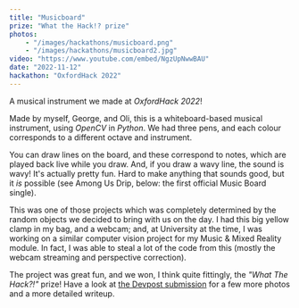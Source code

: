 ```yaml
---
title: "Musicboard"
prize: "What the Hack!? prize"
photos:
    - "/images/hackathons/musicboard.png"
    - "/images/hackathons/musicboard2.jpg"
video: "https://www.youtube.com/embed/NgzUpNwwBAU"
date: "2022-11-12"
hackathon: "OxfordHack 2022"
---
```


A musical instrument we made at *OxfordHack 2022*!

Made by myself, George, and Oli, this is a whiteboard-based musical instrument,
using *OpenCV* in *Python*. We had three pens, and each colour corresponds to a
different octave and instrument.

You can draw lines on the board, and these correspond to notes, which are played
back live while you draw. And, if you draw a wavy line, the sound is wavy! It's
actually pretty fun. Hard to make anything that sounds good, but it *is*
possible (see Among Us Drip, below: the first official Music Board single).

This was one of those projects which was completely determined by the random
objects we decided to bring with us on the day. I had this big yellow clamp in
my bag, and a webcam; and, at University at the time, I was working on a similar
computer vision project for my Music & Mixed Reality module. In fact, I was able
to steal a lot of the code from this (mostly the webcam streaming and perspective
correction).

The project was great fun, and we won, I think quite fittingly, the
*"What The Hack?!"* prize! Have a look at
[the Devpost submission](https://devpost.com/software/music-board-ym59oz) for a
few more photos and a more detailed writeup.
